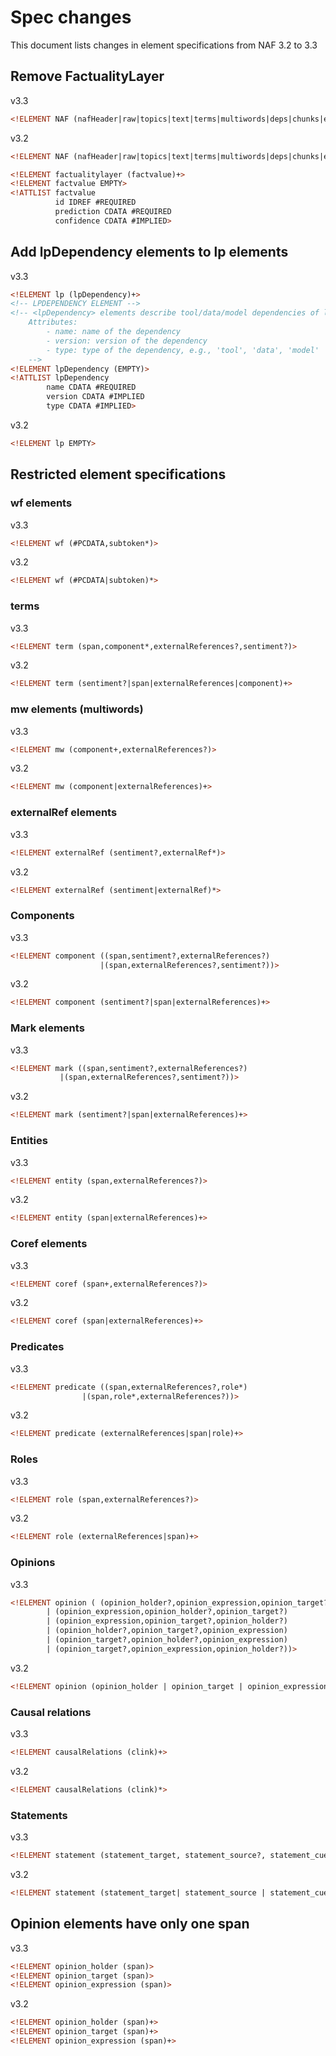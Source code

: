 # Spec changes
This document lists changes in element specifications from NAF 3.2 to 3.3

## Remove FactualityLayer

v3.3
```html
<!ELEMENT NAF (nafHeader|raw|topics|text|terms|multiwords|deps|chunks|entities|coreferences|constituency|srl|opinions|timeExpressions|tunits|locations|dates|temporalRelations|causalRelations|markables|attribution|factualities)*>
```

v3.2
```html
<!ELEMENT NAF (nafHeader|raw|topics|text|terms|multiwords|deps|chunks|entities|coreferences|constituency|srl|opinions|timeExpressions|factualitylayer|tunits|locations|dates|temporalRelations|causalRelations|markables|attribution|factualities)*>

<!ELEMENT factualitylayer (factvalue)+>
<!ELEMENT factvalue EMPTY>
<!ATTLIST factvalue
          id IDREF #REQUIRED
          prediction CDATA #REQUIRED
          confidence CDATA #IMPLIED>
```

## Add lpDependency elements to lp elements
v3.3
```html
<!ELEMENT lp (lpDependency)+>
<!-- LPDEPENDENCY ELEMENT -->
<!-- <lpDependency> elements describe tool/data/model dependencies of linguistic processors.
	Attributes:
		- name: name of the dependency
		- version: version of the dependency
		- type: type of the dependency, e.g., 'tool', 'data', 'model'
	-->
<!ELEMENT lpDependency (EMPTY)>
<!ATTLIST lpDependency
		name CDATA #REQUIRED
		version CDATA #IMPLIED
		type CDATA #IMPLIED>
```

v3.2
```html
<!ELEMENT lp EMPTY>
```
 
## Restricted element specifications
### wf elements
v3.3
```html
<!ELEMENT wf (#PCDATA,subtoken*)>
```

v3.2
```html
<!ELEMENT wf (#PCDATA|subtoken)*>
```

### terms
v3.3
```html
<!ELEMENT term (span,component*,externalReferences?,sentiment?)>
```
v3.2
```html
<!ELEMENT term (sentiment?|span|externalReferences|component)+>
```

### mw elements (multiwords)
v3.3
```html
<!ELEMENT mw (component+,externalReferences?)>
```
v3.2
```html
<!ELEMENT mw (component|externalReferences)+>
```
### externalRef elements
v3.3
```html
<!ELEMENT externalRef (sentiment?,externalRef*)>
```
v3.2
```html
<!ELEMENT externalRef (sentiment|externalRef)*>
```
### Components
v3.3
```html
<!ELEMENT component ((span,sentiment?,externalReferences?)
                    |(span,externalReferences?,sentiment?))>
```
v3.2
```html
<!ELEMENT component (sentiment?|span|externalReferences)+>
```
### Mark elements
v3.3
```html
<!ELEMENT mark ((span,sentiment?,externalReferences?)
	       |(span,externalReferences?,sentiment?))>
```
v3.2
```html
<!ELEMENT mark (sentiment?|span|externalReferences)+>
```
### Entities
v3.3
```html
<!ELEMENT entity (span,externalReferences?)>
```
v3.2
```html
<!ELEMENT entity (span|externalReferences)+>
```
### Coref elements
v3.3
```html
<!ELEMENT coref (span+,externalReferences?)>
```
v3.2
```html
<!ELEMENT coref (span|externalReferences)+>
```
### Predicates
v3.3
```html
<!ELEMENT predicate ((span,externalReferences?,role*)
       		    |(span,role*,externalReferences?))>
```
v3.2
```html
<!ELEMENT predicate (externalReferences|span|role)+>
```
### Roles
v3.3
```html
<!ELEMENT role (span,externalReferences?)>
```
v3.2
```html
<!ELEMENT role (externalReferences|span)+>
```
### Opinions
v3.3
```html
<!ELEMENT opinion ( (opinion_holder?,opinion_expression,opinion_target?)
		| (opinion_expression,opinion_holder?,opinion_target?)
		| (opinion_expression,opinion_target?,opinion_holder?)
		| (opinion_holder?,opinion_target?,opinion_expression)
		| (opinion_target?,opinion_holder?,opinion_expression)
		| (opinion_target?,opinion_expression,opinion_holder?))>
```
v3.2
```html
<!ELEMENT opinion (opinion_holder | opinion_target | opinion_expression)+>
```
### Causal relations
v3.3
```html
<!ELEMENT causalRelations (clink)+>
```
v3.2
```html
<!ELEMENT causalRelations (clink)*>
```
### Statements
v3.3
```html
<!ELEMENT statement (statement_target, statement_source?, statement_cue?)>
```
v3.2
```html
<!ELEMENT statement (statement_target| statement_source | statement_cue)+>
```

## Opinion elements have only one span
v3.3
```html
<!ELEMENT opinion_holder (span)>
<!ELEMENT opinion_target (span)>
<!ELEMENT opinion_expression (span)>
```
v3.2
```html
<!ELEMENT opinion_holder (span)+>
<!ELEMENT opinion_target (span)+>
<!ELEMENT opinion_expression (span)+>
```
